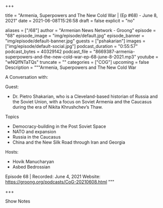 
+++

title = "Armenia, Superpowers and The New Cold War | (Ep #68) - June 8, 2021"
date = 2021-06-08T15:26:58
draft = false
explicit = "no"

aliases = ["/68"]
author = "Armenian News Network - Groong"
episode = "68"
episode_image = "img/episode/default.jpg"
episode_banner = "img/episode/default-banner.jpg"
guests = ["pshakarian"]
images = ["img/episode/default-social.jpg"]
podcast_duration = "0:55:57"
podcast_bytes = 40329142
podcast_file = "8669387-armenia-superpowers-and-the-new-cold-war-ep-68-june-8-2021.mp3"
youtube = "wNQlfNTaTQs"
truncate = ""
categories = ["COG"]
upcoming = false
Description = """Armenia, Superpowers and The New Cold War

A Conversation with:

Guest:
* Dr. Pietro Shakarian, who is a Cleveland-based historian of Russia and the Soviet Union, with a focus on Soviet Armenia and the Caucasus during the era of Nikita Khrushchev’s Thaw.

Topics
* Democracy-building in the Post Soviet Space
* NATO and expansion
* Russia in the Caucasus
* China and the New Silk Road through Iran and Georgia


Hosts:
* Hovik Manucharyan
* Asbed Bedrossian

Episode 68 | Recorded: June 4, 2021
Website: https://groong.org/podcasts/CoG-20210608.html
"""

+++

Show Notes


